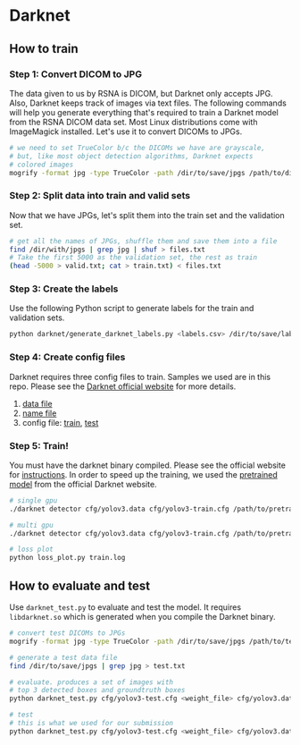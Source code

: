 # Darknet
## How to train

### Step 1: Convert DICOM to JPG
The data given to us by RSNA is DICOM, but Darknet only accepts JPG. Also, Darknet keeps track of images via text files. The following commands will help you generate everything that's required to train a Darknet model from the RSNA DICOM data set. Most Linux distributions come with ImageMagick installed. Let's use it to convert DICOMs to JPGs.
```bash
# we need to set TrueColor b/c the DICOMs we have are grayscale,
# but, like most object detection algorithms, Darknet expects
# colored images
mogrify -format jpg -type TrueColor -path /dir/to/save/jpgs /path/to/dicoms
```

### Step 2: Split data into train and valid sets
Now that we have JPGs, let's split them into the train set and the validation set.
```bash
# get all the names of JPGs, shuffle them and save them into a file
find /dir/with/jpgs | grep jpg | shuf > files.txt
# Take the first 5000 as the validation set, the rest as train
(head -5000 > valid.txt; cat > train.txt) < files.txt
```

### Step 3: Create the labels
Use the following Python script to generate labels for the train and validation sets.
```bash
python darknet/generate_darknet_labels.py <labels.csv> /dir/to/save/labels/files
```

### Step 4: Create config files
Darknet requires three config files to train. Samples we used are in this repo. Please see the [Darknet official website](https://pjreddie.com/darknet/yolo/) for more details.
1. [data file](cfg/yolov3.data)
1. [name file](cfg/yolov3.names)
1. config file: [train](cfg/yolov3-train.cfg), [test](cfg/yolov3-test.cfg)

### Step 5: Train!
You must have the darknet binary compiled. Please see the official website for [instructions](https://pjreddie.com/darknet/install/). In order to speed up the training, we used the [pretrained model](https://pjreddie.com/media/files/darknet53.conv.74) from the official Darknet website.
```bash
# single gpu
./darknet detector cfg/yolov3.data cfg/yolov3-train.cfg /path/to/pretrained | tee train.log

# multi gpu
./darknet detector cfg/yolov3.data cfg/yolov3-train.cfg /path/to/pretrained -gpus 0,1,2,3 | tee train.log

# loss plot
python loss_plot.py train.log
```

## How to evaluate and test
Use `darknet_test.py` to evaluate and test the model. It requires `libdarknet.so` which is generated when you compile the Darknet binary.
```bash
# convert test DICOMs to JPGs
mogrify -format jpg -type TrueColor -path /dir/to/save/jpgs /path/to/test/dicoms

# generate a test data file
find /dir/to/save/jpgs | grep jpg > test.txt

# evaluate. produces a set of images with
# top 3 detected boxes and groundtruth boxes
python darknet_test.py cfg/yolov3-test.cfg <weight_file> cfg/yolov3.data test.txt <submission.csv> -t 0.01 --label-file <label-file.csv>

# test
# this is what we used for our submission
python darknet_test.py cfg/yolov3-test.cfg <weight_file> cfg/yolov3.data test.txt <submission.csv> -t 0.03
```
